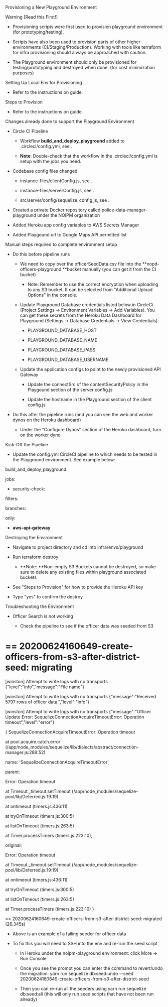 Provisioning a New Playground Environment

Warning [Read this First!]

-   Provisioning scripts were first used to provision playground
    environment (for prototyping/testing).

-   Scripts have also been used to provision parts of other higher
    environments (CI/Staging/Production). Working with tools like
    terraform for infra provisioning should always be approached with
    caution.

-   The Playground environment should only be provisioned for
    testing/prototyping and destroyed when done. (for cost minimization
    purposes)

Setting Up Local Env for Provisioning

-   Refer to the instructions on guide.

Steps to Provision

-   Refer to the instructions on guide.

Changes already done to support the Playground Environment

-   Circle CI Pipeline

    -   Workflow **build_and_deploy_playground** added to
        .circleci/config.yml, see .

    -   **Note**: Double-check that the workflow in the
        .circleci/config.yml is setup with the jobs you need.


-   Codebase config files changed

    -   instance-files/clientConfig.js, see .

    -   instance-files/serverConfig.js, see .

    -   src/server/config/sequelize_config.js, see .


-   Created a private Docker repository called
    police-data-manager-playground under the NOIPM organization

-   Added Heroku app config variables to AWS Secrets Manager

-   Added Playgound url to Google Maps API permitted list

Manual steps required to complete environment setup

-   Do this before pipeline runs

    -   We need to copy over the officerSeedData.csv file into the
        **nopd-officers-playground **bucket manually (you can get it
        from the CI bucket)

        -   Note: Remember to use the correct encryption when uploading
            to any S3 bucket. It can be selected from "Additional
            Upload Options" in the console.

  
    -   Update Playground Database credentials listed below in CircleCi
        (Project Settings -> Environment Variables -> Add Variables).
        You can get these secrets from the Heroku Data Dashboard for
        Playground (Settings -> Database Credentials -> View
        Credentials)

        -   PLAYGROUND_DATABASE_HOST

        -   PLAYGROUND_DATABASE_NAME

        -   PLAYGROUND_DATABASE_PASS

        -   PLAYGROUND_DATABASE_USERNAME

    
    -   Update the application configs to point to the newly provisioned
        API Gateway

        -   Update the connectSrc of the contentSecurityPolicy in the
            Playgound section of the server config.js

        -   Update the hostname in the Playground section of the client
            config.js


-   Do this after the pipeline runs (and you can see the web and worker
    dynos on the Heroku dashboard)

    -   Under the "Configure Dynos" section of the Heroku dashboard,
        turn on the worker dyno

Kick-Off the Pipeline

-   Update the config.yml CircleCI pipeline to which needs to be tested
    in the Playground environment. See example below:

build_and_deploy_playground:

jobs:

- security-check:

filters:

branches:

only:

- **aws-api-gateway**

Destroying the Environment

-   Navigate to project directory and cd into infra/envs/playground

-   Run terraform destroy

    -   **Note: **Non-empty S3 Buckets cannot be destroyed, so make sure
        to delete any existing files within playground associated
        buckets


-   See "Steps to Provision" for how to provide the Heroku API key

-   Type "yes" to confirm the destroy

Troubleshooting the Environment

-   Officer Search is not working

    -   Check the pipeline to see if the officer data was seeded from S3

== 20200624160649-create-officers-from-s3-after-district-seed: migrating
=======

[winston] Attempt to write logs with no transports
{"level":"info","message":"File name"}

[winston] Attempt to write logs with no transports
{"message":"Received 5797 rows of officer data.","level":"info"}

[winston] Attempt to write logs with no transports
{"message":"Officer Update Error:
SequelizeConnectionAcquireTimeoutError: Operation
timeout","level":"error"}

{ SequelizeConnectionAcquireTimeoutError: Operation timeout

at pool.acquire.catch.error
(/app/node_modules/sequelize/lib/dialects/abstract/connection-manager.js:289:52)

name: 'SequelizeConnectionAcquireTimeoutError',

parent:

Error: Operation timeout

at Timeout._timeout.setTimeout
(/app/node_modules/sequelize-pool/lib/Deferred.js:19:19)

at ontimeout (timers.js:436:11)

at tryOnTimeout (timers.js:300:5)

at listOnTimeout (timers.js:263:5)

at Timer.processTimers (timers.js:223:10),

original:

Error: Operation timeout

at Timeout._timeout.setTimeout
(/app/node_modules/sequelize-pool/lib/Deferred.js:19:19)

at ontimeout (timers.js:436:11)

at tryOnTimeout (timers.js:300:5)

at listOnTimeout (timers.js:263:5)

at Timer.processTimers (timers.js:223:10) }

== 20200624160649-create-officers-from-s3-after-district-seed: migrated
(26.345s)

-   Above is an example of a failing seeder for officer data

-   To fix this you will need to SSH into the env and re-run the seed
    script

    -   In Heroku under the noipm-playground environment: click More ->
        Run Console

    -   Once you see the prompt you can enter the command to revert/undo
        the migration: yarn run sequelize db:seed:undo --seed
        20200624160649-create-officers-from-s3-after-district-seed

    -   Then you can re-run all the seeders using yarn run sequelize
        db:seed:all (this will only run seed scripts that have not been
        run already)
